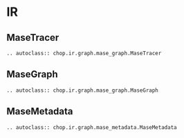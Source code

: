 # IR

## MaseTracer

```{eval-rst}  
.. autoclass:: chop.ir.graph.mase_graph.MaseTracer
```

## MaseGraph

```{eval-rst}  
.. autoclass:: chop.ir.graph.mase_graph.MaseGraph
```

## MaseMetadata

```{eval-rst}  
.. autoclass:: chop.ir.graph.mase_metadata.MaseMetadata
```
